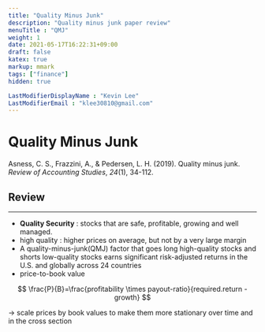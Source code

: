 ```yaml
---
title: "Quality Minus Junk"
description: "Quality minus junk paper review"
menuTitle : "QMJ"
weight: 1
date: 2021-05-17T16:22:31+09:00
draft: false
katex: true
markup: mmark
tags: ["finance"]
hidden: true

LastModifierDisplayName : "Kevin Lee"
LastModifierEmail : "klee30810@gmail.com"
---
```


# Quality Minus Junk

Asness, C. S., Frazzini, A., & Pedersen, L. H. (2019). Quality minus junk. *Review of Accounting Studies*, *24*(1), 34-112.

## Review

---

- **Quality Security** : stocks that are safe, profitable, growing and well managed.
- high quality : higher prices on average, but not by a very large margin
- A quality-minus-junk(QMJ) factor that goes long high-quality stocks and shorts low-quality stocks earns significant risk-adjusted returns in the U.S. and globally across 24 countries
- price-to-book value

$$ \frac{P}{B}=\frac{profitability \times payout-ratio}{required.return - growth} $$

→ scale prices by book values to make them more stationary over time and in the cross section